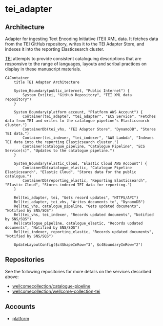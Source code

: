 # tei_adapter

## Architecture

Adapter for ingesting Text Encoding Initiative (TEI) XML data. It fetches data from the TEI GitHub repository, writes it to the TEI Adapter Store, and indexes it into the reporting Elasticsearch cluster.

[TEI](https://tei-c.org/) attempts to provide consistent cataloguing descriptions that are responsive to the range of languages, layouts and scribal practices on display in these manuscript materials.

```mermaid
C4Container
    title TEI Adapter Architecture

    System_Boundary(public_internet, "Public Internet") {
        System_Ext(tei, "GitHub Repository", "TEI XML data repository")
    }

    System_Boundary(platform_account, "Platform AWS Account") {
        Container(tei_adapter, "tei_adapter", "ECS Service", "Fetches data from TEI and writes to the catalogue pipeline's Elasticsearch cluster.")
        ContainerDb(tei_vhs, "TEI Adapter Store", "DynamoDB", "Stores TEI data.")
        Container(tei_indexer, "tei_indexer", "AWS Lambda", "Indexes TEI data into the reporting Elasticsearch cluster.")
        Container(catalogue_pipeline, "Catalogue Pipeline", "ECS Service(s)", "Updates to the catalogue pipeline.")
    }

    System_Boundary(elastic_Cloud, "Elastic Cloud AWS Account") {
        ContainerDb(catalogue_elastic, "Catalogue Pipeline Elasticsearch", "Elastic Cloud", "Stores data for the public catalogue.")
        ContainerDb(reporting_elastic, "Reporting Elasticsearch", "Elastic Cloud", "Stores indexed TEI data for reporting.")
    }

    Rel(tei_adapter, tei, "Gets record updates", "HTTPS/API")
    Rel(tei_adapter, tei_vhs, "Writes documents to", "DynamoDB")
    Rel(tei_vhs, catalogue_pipeline, "Gets updated documents", "Notified by SNS/SQS")
    Rel(tei_vhs, tei_indexer, "Records updated documents", "Notified by SNS/SQS")
    Rel(catalogue_pipeline, catalogue_elastic, "Records updated documents", "Notified by SNS/SQS")
    Rel(tei_indexer, reporting_elastic, "Records updated documents", "Notified by SNS/SQS")

    UpdateLayoutConfig($c4ShapeInRow="3", $c4BoundaryInRow="2")
```

## Repositories

See the following repositories for more details on the services described above:

- [wellcomecollection/catalogue-pipeline](https://github.com/wellcomecollection/catalogue-pipeline/tree/main/tei_adapter)
- [wellcomecollection/wellcome-collection-tei](https://github.com/wellcomecollection/wellcome-collection-tei)

## Accounts

- [platform](../../aws_accounts.md#platform)